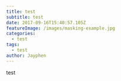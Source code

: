 ```yaml
---
title: test
subtitle: test
date: 2017-09-16T15:40:57.105Z
featureImage: /images/masking-example.jpg
categories:
  - test
tags:
  - test
author: Jayphen
---
```

test
